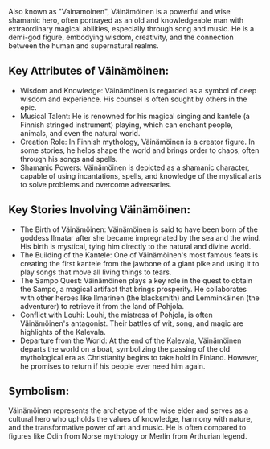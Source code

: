 Also known as "Vainamoinen", Väinämöinen is a powerful and wise shamanic hero, often portrayed as an old and knowledgeable man with extraordinary magical abilities, especially through song and music. He is a demi-god figure, embodying wisdom, creativity, and the connection between the human and supernatural realms.

## Key Attributes of Väinämöinen:
- Wisdom and Knowledge: Väinämöinen is regarded as a symbol of deep wisdom and experience. His counsel is often sought by others in the epic.
- Musical Talent: He is renowned for his magical singing and kantele (a Finnish stringed instrument) playing, which can enchant people, animals, and even the natural world.
- Creation Role: In Finnish mythology, Väinämöinen is a creator figure. In some stories, he helps shape the world and brings order to chaos, often through his songs and spells.
- Shamanic Powers: Väinämöinen is depicted as a shamanic character, capable of using incantations, spells, and knowledge of the mystical arts to solve problems and overcome adversaries.
## Key Stories Involving Väinämöinen:
- The Birth of Väinämöinen: Väinämöinen is said to have been born of the goddess Ilmatar after she became impregnated by the sea and the wind. His birth is mystical, tying him directly to the natural and divine world.
- The Building of the Kantele: One of Väinämöinen's most famous feats is creating the first kantele from the jawbone of a giant pike and using it to play songs that move all living things to tears.
- The Sampo Quest: Väinämöinen plays a key role in the quest to obtain the Sampo, a magical artifact that brings prosperity. He collaborates with other heroes like Ilmarinen (the blacksmith) and Lemminkäinen (the adventurer) to retrieve it from the land of Pohjola.
- Conflict with Louhi: Louhi, the mistress of Pohjola, is often Väinämöinen's antagonist. Their battles of wit, song, and magic are highlights of the Kalevala.
- Departure from the World: At the end of the Kalevala, Väinämöinen departs the world on a boat, symbolizing the passing of the old mythological era as Christianity begins to take hold in Finland. However, he promises to return if his people ever need him again.
## Symbolism:
Väinämöinen represents the archetype of the wise elder and serves as a cultural hero who upholds the values of knowledge, harmony with nature, and the transformative power of art and music. He is often compared to figures like Odin from Norse mythology or Merlin from Arthurian legend.